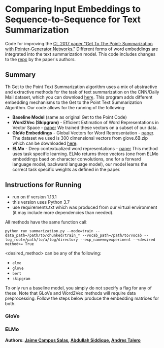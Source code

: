 # Comparing Input Embeddings to Sequence-to-Sequence for Text Summarization
Code for improving the [CL 2017 paper "Get To The Point: Summarization with Pointer-Generator Networks."](https://arxiv.org/abs/1704.04368) Different forms of word embeddings are integrated into the text summarization model. This code includes changes to the [repo](https://github.com/abisee/pointer-generator) by the paper's authors.

## Summary
Th Get to the Point Text Summarization algorithm uses a mix of abstractive and extractive methods for the task of text summarization on the CNN/Daily Mail dataset, which you can download [here](https://github.com/abisee/cnn-dailymail). This program adds different embedding mechanisms to the Get to the Point Text Summarization Algorithm. Our code allows for the running of the following:
* **Baseline Model** (same as original Get to the Point Code)
* **Word2Vec (Skipgram)** - Efficient Estimation of Word Representations in Vector Space - [paper](https://arxiv.org/abs/1301.3781) We trained these vectors on a subset of our data. 
* **GloVe Embeddings** - Global Vectors for Word Representation - [paper](https://nlp.stanford.edu/projects/glove/). The dataset we used is 300 dimensional vectors from glove.6B.zip which can be downloaded [here](https://nlp.stanford.edu/projects/glove/).
* **ELMo** - Deep contextualized word representations - [paper](https://arxiv.org/abs/1802.05365) This method uses task specific learning. ELMo returns three vectors (one from ELMo embeddings baed on character convolutions, one for a forward language model, backward language model), our model learns the correct task specific weights as defined in the paper.

## Instructions for Running
* run on tf version 1.13.1 
* this version uses Python 3.7
* use requirements.txt which was produced from our virtual environment (it may include more dependencies than needed).

All methods have the same function call:

```
python run_summarization.py --mode=train --data_path=/path/to/chunked/train_* --vocab_path=/path/to/vocab --log_root=/path/to/a/log/directory --exp_name=myexperiment --<desired method>= True
```

<desired_method> can be any of the following:
* ```elmo```
* ```glove```
* ```bert```
* ```skipgram```

To only run a baseline model, you simply do not specify a flag for any of these. Note that GLoVe and Word2Vec methods will require data preprocessing. Follow the steps below produce the embedding matrices for both.

### GloVe

### ELMo

**Authors: [Jaime Campos Salas](https://github.com/jcoeus), [Abdullah Siddique](https://github.com/s-abdullah), [Andres Talero](https://github.com/atalero)**
